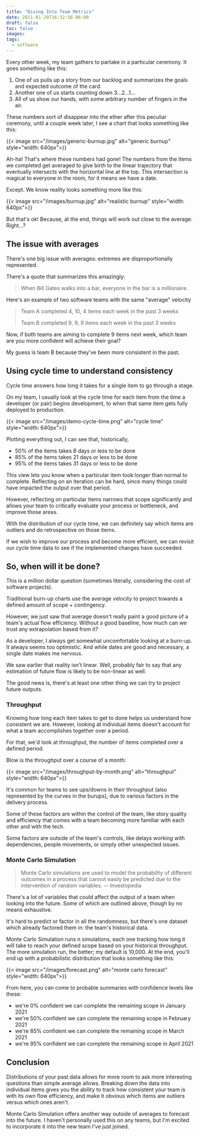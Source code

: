 ```yaml
---
title: "Diving Into Team Metrics"
date: 2021-01-29T16:32:56-06:00
draft: false
toc: false
images:
tags:
  - software
---
```


Every other week, my team gathers to partake in a particular ceremony. It goes something like this:

1. One of us pulls up a story from our backlog and summarizes the goals and expected outcome of the card.
2. Another one of us starts counting down 3...2...1...
3. All of us show our hands, with some arbitrary number of fingers in the air.

These numbers sort of disappear into the ether after this peculiar ceremony, until a couple week later,
I see a chart that looks something like this:

{{< image src="/images/generic-burnup.jpg" alt="generic burnup" style="width: 640px">}}

Ah-ha! That's where these numbers had gone! The numbers from the items we completed get 
averaged to give birth to the linear trajectory that eventually intersects with the horizontal line
at the top. This intersection is magical to everyone in the room, for it means we have a date.

Except. We know reality looks something more like this:

{{< image src="/images/burnup.jpg" alt="realistic burnup" style="width: 640px">}}

But that's ok! Because, at the end, things will work out close to the average. Right...?

## The issue with averages

There's one big issue with averages: extremes are disproportionally represented.

There's a quote that summarizes this amazingly:

> When Bill Gates walks into a bar, everyone in the bar is a millionaire.

Here's an example of two software teams with the same "average" velocity

> Team A completed 4, 10, 4 items each week in the past 3 weeks
>
> Team B completed 9, 9, 9 items each week in the past 3 weeks

Now, if both teams are aiming to complete 9 items next week, which team are you more confident will 
achieve their goal?

My guess is team B because they've been more consistent in the past.

## Using cycle time to understand consistency

Cycle time answers how long it takes for a single item to go through a stage. 

On my team, I usually look at the cycle time for each item from the time a developer 
(or pair) begins development, to when that same item gets fully deployed to production.

{{< image src="/images/demo-cycle-time.png" alt="cycle time" style="width: 640px">}}

Plotting everything out, I can see that, historically,

- 50% of the items takes 8 days or less to be done 
- 85% of the items takes 21 days or less to be done 
- 95% of the items takes 31 days or less to be done 

This view lets you know when a particular item took longer than normal to complete.
Reflecting on an iteration can be hard, since many things could have impacted the output
over that period.

However, reflecting on particular items narrows that scope significantly and allows
your team to critically evaluate your process or bottleneck, and improve those areas.

With the distribution of our cycle time, we can definitely say which items 
are outliers and do retrospective on those items.

If we wish to improve our process and become more efficient, we can revisit our cycle time
data to see if the implemented changes have succeeded.

## So, when will it be done?

This is a million dollar question (sometimes literally, considering the cost of software
projects).

Traditional burn-up charts use the average velocity to project towards a defined amount of
scope + contingency.

However, we just saw that average doesn't really paint a good picture of a team's actual
flow efficiency. Without a good baseline, how much can we trust any extrapolation based 
from it?

As a developer, I always get somewhat uncomfortable looking at a burn-up. It always seems
too optimistic. And while dates are good and necessary, a single date makes me nervous.

We saw earlier that reality isn't linear. Well, probably fair to say that any estimation of future 
flow is likely to be non-linear as well.

The good news is, there's at least one other thing we can try to project future outputs.

### Throughput

Knowing how long each item takes to get to done helps us understand how consistent we are. However, 
looking at individual items doesn't account for what a team accomplishes together over a period.

For that, we'd look at throughput, the number of items completed over a defined period.

Blow is the throughput over a course of a month:

{{< image src="/images/throughput-by-month.png" alt="throughput" style="width: 640px">}}

It's common for teams to see ups/downs in their throughput (also represented by the curves in the burups),
due to various factors in the delivery process. 

Some of these factors are within the control of the team, like story quality and efficiency that comes with
a team becoming more familiar with each other and with the tech.

Some factors are outside of the team's controls, like delays working with dependencies, people movements, or 
simply other unexpected issues.
 
### Monte Carlo Simulation

> Monte Carlo simulations are used to model the probability of different outcomes in a process that 
> cannot easily be predicted due to the intervention of random variables.
> -- Investopedia

There's a lot of variables that could affect the output of a team when  looking into the future. 
Some of which are outlined above, though by no means exhaustive.

It's hard to predict or factor in all the randomness, but there's one dataset which
already factored them in: the team's historical data.

Monte Carlo Simulation runs n simulations, each one tracking how long it will take
to reach your defined scope based on your historical throughput. The more simulation
run, the better; my default is 10,000. At the end, you'll end up with a probabilistic 
distribution that looks something like this:

{{< image src="/images/forecast.png" alt="monte carlo forecast" style="width: 640px">}}

From here, you can come to probable summaries with confidence levels like these:

- we're 0% confident we can complete the remaining scope in January 2021
- we're 50% confident we can complete the remaining scope in February 2021
- we're 85% confident we can complete the remaining scope in March 2021
- we're 95% confident we can complete the remaining scope in April 2021

## Conclusion

Distributions of your past data allows for more room to ask more interesting questions than simple average
allows. Breaking down the data into individual items gives you the ability to track how consistent
your team is with its own flow efficiency, and make it obvious which items are outliers versus which ones aren't.

Monte Carlo Simulation offers another way outside of averages to forecast into the future. I haven't personally
used this on any teams, but I'm excited to incorporate it into the new team I've just joined.